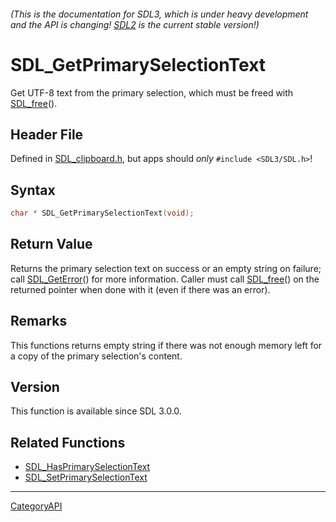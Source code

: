 ###### (This is the documentation for SDL3, which is under heavy development and the API is changing! [SDL2](https://wiki.libsdl.org/SDL2/) is the current stable version!)
# SDL_GetPrimarySelectionText

Get UTF-8 text from the primary selection, which must be freed with [SDL_free](SDL_free)().

## Header File

Defined in [SDL_clipboard.h](https://github.com/libsdl-org/SDL/blob/main/include/SDL3/SDL_clipboard.h), but apps should _only_ `#include <SDL3/SDL.h>`!

## Syntax

```c
char * SDL_GetPrimarySelectionText(void);

```

## Return Value

Returns the primary selection text on success or an empty string on
failure; call [SDL_GetError](SDL_GetError)() for more information. Caller
must call [SDL_free](SDL_free)() on the returned pointer when done with it
(even if there was an error).

## Remarks

This functions returns empty string if there was not enough memory left for
a copy of the primary selection's content.

## Version

This function is available since SDL 3.0.0.

## Related Functions

* [SDL_HasPrimarySelectionText](SDL_HasPrimarySelectionText)
* [SDL_SetPrimarySelectionText](SDL_SetPrimarySelectionText)

----
[CategoryAPI](CategoryAPI)

